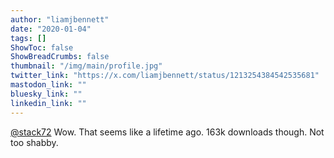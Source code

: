 ```yaml
---
author: "liamjbennett"
date: "2020-01-04"
tags: []
ShowToc: false
ShowBreadCrumbs: false
thumbnail: "/img/main/profile.jpg"
twitter_link: "https://x.com/liamjbennett/status/1213254384542535681"
mastodon_link: ""
bluesky_link: ""
linkedin_link: ""
---
```


[@stack72](https://x.com/stack72) Wow. That seems like a lifetime ago. 163k downloads though. Not too shabby.

